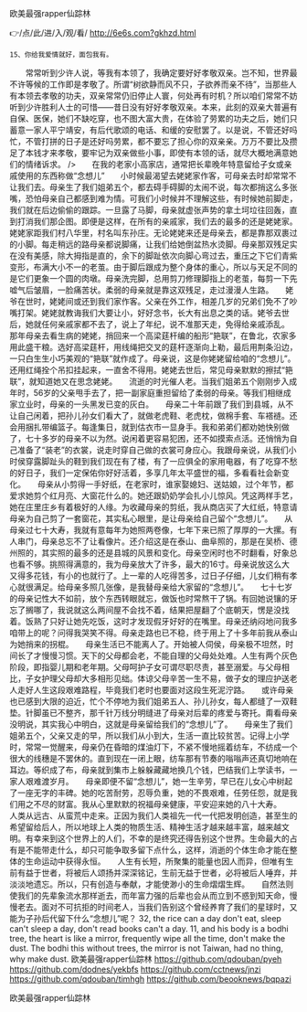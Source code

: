 
欧美最强rapper仙踪林




👉/点/此/进/入/观/看/ http://6e6s.com?gkhzd.html




	15、你给我爱情就好，面包我有。
　　常常听到少许人说，等我有本领了，我确定要好好孝敬双亲。岂不知，世界最不许等候的工作即是孝敬了。所谓“树欲静而风不只，子欲养而亲不待”，当那些人有本领去孝敬的功夫，双亲常常仍旧停止人寰，何处再有时机？所以咱们常常不妨听到少许胜利人士的可惜——昔日没有好好孝敬双亲。本来，此刻的双亲大普遍有自保、医保，她们不缺吃穿，也不图大富大贵，在体验了劳累的功夫之后，她们只蓄意一家人平宁靖安，有后代歌颂的电话、和缓的安慰罢了。以是说，不管还好吗忙，不管打拼的日子是还好吗劳累，都不要忘了担心你的双亲亲。万万不要比及攒足了本钱才来孝敬，要牢记为双亲做些小事，即使有本领的话，就尽大概地满意她们的情绪诉求。
/>　　在我的老家小高家店，通常把长辈晚年特意留给子女或亲戚使用的东西称做“念想儿”　　小时候最渴望去姥姥家作客，可母亲去时却常常不让我们去。母亲生了我们姐弟五个，都去碍手碍脚的太闹不说，每次都捎这么多张嘴，恐怕母亲自己都感到难为情。可我们小时候并不理解这些，有时候她前脚走，我们就在后边偷偷的跟踪。一旦露了马脚，母亲就虚张声势的拿土坷垃往回轰，直到打消我们那企图。即便是这样，在所有的亲戚家，我们去的最多的还是姥姥家。　　姥姥家距我们村八华里，村名叫东孙庄。无论姥姥来还是母亲去，都是靠那双裹过的小脚。每走稍远的路母亲都说脚痛，让我们给她倒盆热水烫脚。母亲那双残足实在没有美感，除大拇指是直的，余下的脚趾依次向脚心弯过去，重压之下它们青紫变形，布满大小不一的老茧。由于脚后跟成为整个身体的重心，所以与天足不同的是它们更象一个圆的肉墩。母亲洗完脚，总用剪刀修理脚指上的老茧，每剪一下先嘘气后皱眉，一脸痛苦状。柔弱的母亲就是靠这双残足，走过漫漫人生路。　　姥爷在世时，姥姥间或还到我们家作客。父亲在外工作，相差几岁的兄弟们免不了吵嘴打架。姥姥就教诲我们大要让小，好好念书，长大有出息之类的话。姥爷去世后，她就任何亲戚家都不去了，说上了年纪，说不准那天走，免得给亲戚添乱。　　那年母亲去看生病的姥姥，捎回来一个高梁莛杆编的船形“筢联”，在鲁北，农家多用此盛干粮。选好高梁莛杆，用线绳把交叉的莛杆逐渐向上勒，最后用荆条沿边，一只白生生小巧美观的“筢联”就作成了。母亲说，这是你姥姥留给咱的“念想儿”。还用红绳拴个吊扣挂起来，一直舍不得用。姥姥去世后，常见母亲默默的擦拭“筢联”，就知道她又在思念姥姥。　　流逝的时光催人老。当我们姐弟五个刚刚步入成年时，56岁的父亲甩手去了，把一副家庭重担留给了柔弱的母亲。等我们相继成家立业时，母亲的一头黑发已变的灰白。　　母亲二十年前跟了我们到县城，从不让自己闲着，把孙儿孙女们看大了，就做老虎鞋、老虎枕，做棉手套、车褡裢。还会用捆扎带编篮子。每逢集日，就到估衣市一显身手。我和弟弟们都劝她快别做了，七十多岁的母亲不以为然。说闲着更容易犯困，还不如摸索点活。还悄悄为自己准备了“装老”的衣裳，说走时穿自己做的衣裳可身应心。我跟母亲说，从我们小时侯穿露脚趾头的鞋到我们现在有了楼，有了一应俱全的家用电器，有了吃穿不愁的好日子，我们一定保佑你好好活着，多享几年太平盛世的福，多看看社会新变化。　　母亲从小剪得一手好纸，在老家时，谁家娶媳妇、送姑娘，过个年节，都爱求她剪个红月亮、大窗花什么的。她还跟奶奶学会扎小儿惊风。凭这两样手艺，她在庄里庄乡有着极好的人缘。为收藏母亲的剪纸，我从商店买了大红纸，特意请母亲为自己剪了一套窗花，其实私心眼里，是让母亲给自己留个“念想儿”。　　从母亲过七十大寿，我就有意每年为她照两卷像，七年下来已照了厚厚的一大摞。有人串门，母亲总忘不了让看像片。还介绍这是在泰山、曲阜照的，那是在吴桥、德州照的，其实照的最多的还是县城的风景和变化。母亲空闲时也不时翻看，好象总也看不够。挑照得满意的，我为母亲放大了许多，最大的16寸。母亲说放这么大又得多花钱，有小的也就行了。上一辈的人吃得苦多，过日子仔细，儿女们稍有孝心就很满足。给母亲多照几张像，是我替母亲给大家留的“念想儿”。　　七十七岁的母亲记性大不如前，放个东西转眼就忘，做饭也时常熬干了锅。有回她说镶的牙忘了搁哪了，我说就这么两间屋不会找不着，结果把屋翻了个底朝天，愣是没找着。饭熟了只好让她先吃饭，这时才发现假牙好好的在嘴里。母亲还纳闷地问我多咱带上的呢？问得我哭笑不得。母亲走路也已不稳，终于用上了十多年前我从泰山为她捎来的拐棍。　　母亲生活已不能离人了。开始被人伺侯，母亲极不坦然，时间长了才慢慢习惯。天下的父母都会老，不能自理的父母处处难。人生有两个灰色阶段，即指婴儿期和老年期。父母呵护子女可谓尽职尽责，甚至溺爱。与父母相比，子女护理父母却大多相形见绌。体谅父母辛苦一生不易，做子女的理应护送老人走好人生这段艰难路程，毕竟我们老时也要面对这段生死泥泞路。　　或许母亲也已感到大限的迫近，忙个不停地为我们姐弟五人、孙儿孙女，每人都缝了一双鞋垫。针脚虽已不整齐，那千针万线分明缝进了母亲对后辈的疼爱与寄托。甭看母亲没明说，其实我心中明白，这就是母亲留给我们的“念想儿”了。　　母亲生了我们姐弟五个，父亲又走的早，所以我们从小到大，生活一直比较贫苦。记得上小学时，常常一觉醒来，母亲仍在昏暗的煤油灯下，不紧不慢地摇着纺车，不纺成一个很大的线穗是不罢休的。直到现在一闭上眼，纺车那有节奏的嗡嗡声还真切地响在耳边。等织成了布，母亲就到集市上躲躲藏藏地换几个钱，巴结我们上学读书，一家人艰难渡岁月。　　母亲即便不留“念想儿”，她一生辛劳，早已在儿女心中树起了一座无字的丰碑。她的吃苦耐劳，忍辱负重，她的不畏艰难，任劳任怨，就是我们用之不尽的财富。我从心里默默的祝福母亲健康，平安迎来她的八十大寿。　　人类从远古、从蛮荒中走来。正因为我们人类祖先一代一代把发明创造，甚至生的希望留给后人，所以地球上人类的物质生活、精神生活才越来越丰富，越来越文明。有幸来到这个世界上的人们，不幸的是终究还得告别这个世界。生命最大的占有是不能带走什么，却只可能争取多留下点什么，这样，消逝的个体生命才能在整体的生命运动中获得永恒。　　人生有长短，所聚集的能量也因人而异，但唯有生前有益于世者，将被后人颂扬并深深铭记，生前无益于世者，必将被后人唾弃，并淡淡地遗忘。所以，只有创造与奉献，才能使渺小的生命熠熠生辉。　　自然法则使我们的先辈象流水那样逝去，而年富力强的后辈也会从而立到不惑到知天命，慢慢老去。面对不可抗拒的时间老人，当我们告别这个曾经养育了我们的星球时，又能为子孙后代留下什么“念想儿”呢？
32, the rice can a day don't eat, sleep can't sleep a day, don't read books can't a day.
11, and his body is a bodhi tree, the heart is like a mirror, frequently wipe all the time, don't make the dust.
The bodhi this without trees, the mirror is not Taiwan, had no thing, why make dust.
欧美最强rapper仙踪林 https://github.com/qdouban/pyeh
https://github.com/dodnes/yekbfs
https://github.com/cctnews/jnzi
https://github.com/qdouban/timhgh
https://github.com/beooknews/bqpazi





欧美最强rapper仙踪林
